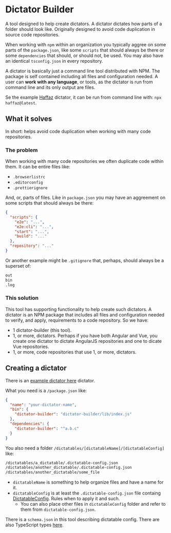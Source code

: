 # Dictator Builder

A tool designed to help create dictators. A dictator dictates how parts of a folder should look like. Originally designed to avoid code duplication in source code repositories.

When working with `npm` within an organization you typically aggree on some parts of the `package.json`, like some `scripts` that should always be there or some `dependencies` that should, or should not, be used. You may also have an identical `tsconfig.json` in every repository.

A dictator is basically just a command line tool distributed with NPM. The package is self contained including all files and configuration needed. A user can **work with any language**, or tools, as the dictator is run from command line and its only output are files.

Se the example [Haffaz](https://github.com/tomasbjerre/haffaz) dictator, it can be run from command line with: `npx haffaz@latest`.

## What it solves

In short: helps avoid code duplication when working with many code repositories.

### The problem

When working with many code repositories we often duplicate code within them. It can be entire files like:

- `.browserlistrc`
- `.editorconfig`
- `.prettierignore`

And, or, parts of files. Like in `package.json` you may have an aggreement on some scripts that should always be there:

```json
{
  "scripts": {
    "e2e": "...",
    "e2e:cli": "...",
    "start": "...",
    "build": "..."
  },
  "repository": "..."
}
```

Or another example might be `.gitignore` that, perhaps, should always be a superset of:

```bash
out
bin
.log
```

### This solution

This tool has supporting functionality to help create such dictators. A dictator is an NPM package that includes all files and configuration needed to verify, and apply, requirements to a code repository. So we have:

- 1 dictator-builder (this tool).
- 1, or more, dictators. Perhaps if you have both Angular and Vue, you create one dictator to dictate AngularJS repositories and one to dicate Vue repositories.
- 1, or more, code repositories that use 1, or more, dictators.

## Creating a dictator

There is an [example dictator here](https://github.com/tomasbjerre/haffaz) dictator.

What you need is a `/package.json` like:

```json
{
  "name": "your-dictator-name",
  "bin": {
    "dictator-builder": "dictator-builder/lib/index.js"
  },
  "dependencies": {
    "dictator-builder": "^a.b.c"
  }
}
```

You also need a folder `/dictatables/[dictatableName]/[dictatableConfig]` like:

```bash
/dictatables/a_dictatable/.dictatable-config.json
/dictatables/another_dictatable/.dictatable-config.json
/dictatables/another_dictatable/some_file
```

- `dictatableName` is something to help organize files and have a name for it.
- `dictatableConfig` is at least the `.dictatable-config.json` file containg [DictatableConfig](/src/types.d.ts). Rules when to apply it and such.
  - You can also place other files in `dictatableConfig` folder and refer to them from `dictatable-config.json`.

There is a `schema.json` in this tool describing dictatable config. There are also TypeScript types [here](/src/types.d.ts).
